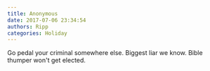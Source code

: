 ```yaml
---
title: Anonymous
date: 2017-07-06 23:34:54
authors: Ripp
categories: Holiday
---
```


 Go pedal your criminal somewhere else. Biggest liar we know. Bible thumper won't get elected.